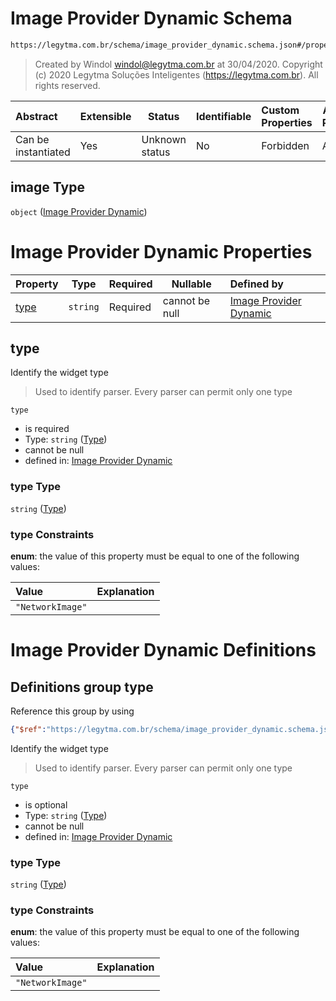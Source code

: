 # Image Provider Dynamic Schema

```txt
https://legytma.com.br/schema/image_provider_dynamic.schema.json#/properties/image
```




> Created by Windol [windol@legytma.com.br](mailto:windol@legytma.com.br) at 30/04/2020.
> Copyright (c) 2020 Legytma Soluções Inteligentes (<https://legytma.com.br>). All rights reserved.
>

| Abstract            | Extensible | Status         | Identifiable | Custom Properties | Additional Properties | Access Restrictions | Defined In                                                                                      |
| :------------------ | ---------- | -------------- | ------------ | :---------------- | --------------------- | ------------------- | ----------------------------------------------------------------------------------------------- |
| Can be instantiated | Yes        | Unknown status | No           | Forbidden         | Allowed               | none                | [decoration_image.schema.json\*](../schema/decoration_image.schema.json "open original schema") |

## image Type

`object` ([Image Provider Dynamic](decoration_image-properties-image-provider-dynamic.md))

# Image Provider Dynamic Properties

| Property      | Type     | Required | Nullable       | Defined by                                                                                                                                                   |
| :------------ | -------- | -------- | -------------- | :----------------------------------------------------------------------------------------------------------------------------------------------------------- |
| [type](#type) | `string` | Required | cannot be null | [Image Provider Dynamic](image_provider_dynamic-properties-type.md "https&#x3A;//legytma.com.br/schema/image_provider_dynamic.schema.json#/properties/type") |

## type

Identify the widget type


> Used to identify parser. Every parser can permit only one type
>

`type`

-   is required
-   Type: `string` ([Type](image_provider_dynamic-properties-type.md))
-   cannot be null
-   defined in: [Image Provider Dynamic](image_provider_dynamic-properties-type.md "https&#x3A;//legytma.com.br/schema/image_provider_dynamic.schema.json#/properties/type")

### type Type

`string` ([Type](image_provider_dynamic-properties-type.md))

### type Constraints

**enum**: the value of this property must be equal to one of the following values:

| Value            | Explanation |
| :--------------- | ----------- |
| `"NetworkImage"` |             |

# Image Provider Dynamic Definitions

## Definitions group type

Reference this group by using

```json
{"$ref":"https://legytma.com.br/schema/image_provider_dynamic.schema.json#/definitions/type"}
```

Identify the widget type


> Used to identify parser. Every parser can permit only one type
>

`type`

-   is optional
-   Type: `string` ([Type](image_provider_dynamic-definitions-type.md))
-   cannot be null
-   defined in: [Image Provider Dynamic](image_provider_dynamic-definitions-type.md "https&#x3A;//legytma.com.br/schema/image_provider_dynamic.schema.json#/definitions/type")

### type Type

`string` ([Type](image_provider_dynamic-definitions-type.md))

### type Constraints

**enum**: the value of this property must be equal to one of the following values:

| Value            | Explanation |
| :--------------- | ----------- |
| `"NetworkImage"` |             |
